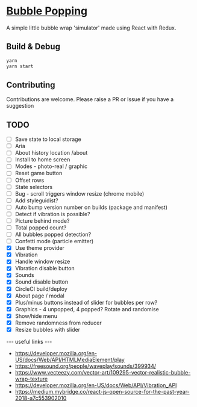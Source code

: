 # [Bubble Popping](https://vazerthon.github.io/bubble/)

A simple little bubble wrap 'simulator' made using React with Redux.

## Build & Debug

```bash
yarn
yarn start
```

## Contributing

Contributions are welcome. Please raise a PR or Issue if you have a suggestion

## TODO

* [ ] Save state to local storage
* [ ] Aria
* [ ] About history location /about
* [ ] Install to home screen
* [ ] Modes - photo-real / graphic
* [ ] Reset game button
* [ ] Offset rows
* [ ] State selectors
* [ ] Bug - scroll triggers window resize (chrome mobile)
* [ ] Add styleguidist?
* [ ] Auto bump version number on builds (package and manifest)
* [ ] Detect if vibration is possible?
* [ ] Picture behind mode?
* [ ] Total popped count?
* [ ] All bubbles popped detection?
* [ ] Confetti mode (particle emitter)
* [x] Use theme provider
* [x] Vibration
* [x] Handle window resize
* [x] Vibration disable button
* [x] Sounds
* [x] Sound disable button
* [x] CircleCI build/deploy
* [x] About page / modal
* [x] Plus/minus buttons instead of slider for bubbles per row?
* [x] Graphics - 4 unpopped, 4 popped? Rotate and randomise
* [x] Show/hide menu
* [x] Remove randomness from reducer
* [x] Resize bubbles with slider

--- useful links ---

* https://developer.mozilla.org/en-US/docs/Web/API/HTMLMediaElement/play
* https://freesound.org/people/waveplay/sounds/399934/
* https://www.vecteezy.com/vector-art/109295-vector-realistic-bubble-wrap-texture
* https://developer.mozilla.org/en-US/docs/Web/API/Vibration_API
* https://medium.mybridge.co/react-js-open-source-for-the-past-year-2018-a7c553902010
